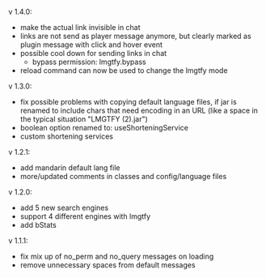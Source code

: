v 1.4.0:
- make the actual link invisible in chat
- links are not send as player message anymore, but clearly marked as plugin message with click and hover event
- possible cool down for sending links in chat
  - bypass permission: lmgtfy.bypass
- reload command can now be used to change the lmgtfy mode

v 1.3.0:
- fix possible problems with copying default language files, if jar is renamed to include chars that need encoding in an URL (like a space in the typical situation "LMGTFY (2).jar") 
- boolean option renamed to: useShorteningService
- custom shortening services

v 1.2.1:
- add mandarin default lang file
- more/updated comments in classes and config/language files

v 1.2.0:
- add 5 new search engines
- support 4 different engines with lmgtfy
- add bStats

v 1.1.1:
- fix mix up of no_perm and no_query messages on loading
- remove unnecessary spaces from default messages
